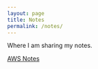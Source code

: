```yaml
---
layout: page
title: Notes
permalink: /notes/
---
```


Where I am sharing my notes.

[AWS Notes](aws/aws.md)
